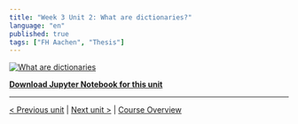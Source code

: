 ```yaml
---
title: "Week 3 Unit 2: What are dictionaries?"
language: "en"
published: true
tags: ["FH Aachen", "Thesis"]
---
```


[![What are dictionaries](https://img.youtube.com/vi/szNgmVOBayg/hqdefault.jpg)](https://youtu.be/szNgmVOBayg)

[**Download Jupyter Notebook for this unit**](files/Week_3_Unit_2_dictionaries_notebook.ipynb)

---

[< Previous unit](/teaching/python-mooc/week3_unit2_selftest) | [Next unit >](/teaching/python-mooc/week3_unit1_exercise) |
[Course Overview](/teaching/python-mooc)
